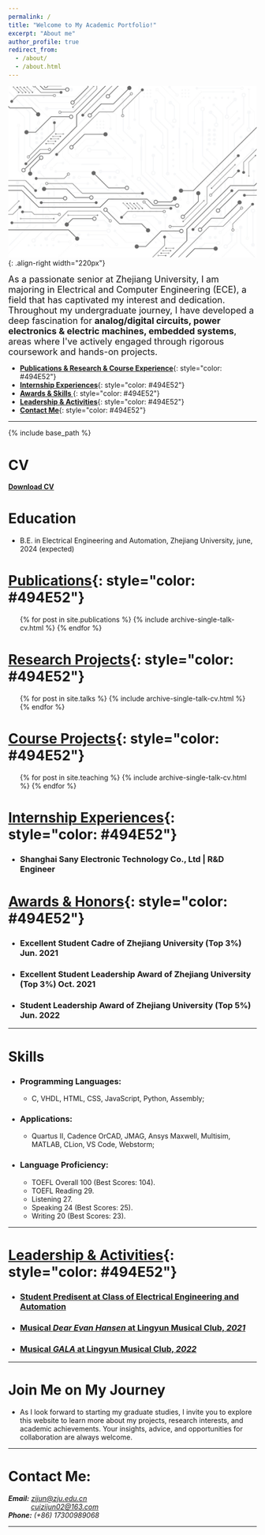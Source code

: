 ```yaml
---
permalink: /
title: "Welcome to My Academic Portfolio!"
excerpt: "About me"
author_profile: true
redirect_from: 
  - /about/
  - /about.html
---
```


![nuronmancer](/images/circuits.jpg){: .align-right width="220px"}

<font size = 4>As a passionate senior at Zhejiang University, I am majoring in Electrical and Computer Engineering (ECE), a field that has captivated my interest and dedication. Throughout my undergraduate journey, I have developed a deep fascination for <b>analog/digital circuits, power electronics & electric machines, embedded systems</b>, areas where I've actively engaged through rigorous coursework and hands-on projects.</font>

<!-- @import "[TOC]" {cmd="toc" depthFrom=1 depthTo=6 orderedList=false} -->
<!-- code_chunk_output -->
* [<b>Publications & Research & Course Experience</b>](#publications){: style="color: #494E52"}
* [<b>Internship Experiences</b>](#internship-experiences){: style="color: #494E52"}
* [<b>Awards & Skills </b>](#awards--honors){: style="color: #494E52"}
* [<b>Leadership & Activities</b>](#leadership--activities){: style="color: #494E52"}
* [<b>Contact Me</b>](#contact-me){: style="color: #494E52"}
<!-- code_chunk_output -->
  

- - -  

{% include base_path %}

CV
======
[<b>Download CV</b>](http://ZijunCui02.github.io/files/CV_Zijun_Cui_12.21.pdf)

Education
======
* B.E. in Electrical Engineering and Automation, Zhejiang University, june, 2024 (expected)

[Publications](https://zijuncui02.github.io/publications/){: style="color: #494E52"}
======
  <ul>{% for post in site.publications %}
    {% include archive-single-talk-cv.html %}
  {% endfor %}</ul>
  

[Research Projects](https://zijuncui02.github.io/research%20projects/){: style="color: #494E52"}
======
  <ul>{% for post in site.talks %}
    {% include archive-single-talk-cv.html %}
  {% endfor %}</ul>
  
[Course Projects](https://zijuncui02.github.io/course%20projects/){: style="color: #494E52"}
======
  <ul>{% for post in site.teaching %}
    {% include archive-single-talk-cv.html %}
  {% endfor %}</ul>

[Internship Experiences](https://zijuncui02.github.io/internship_experiences/){: style="color: #494E52"}  
======  

 - ### Shanghai Sany Electronic Technology Co., Ltd | R&D Engineer


[Awards & Honors](https://zijuncui02.github.io/awards_honors/){: style="color: #494E52"}  
===

- ### Excellent Student Cadre of Zhejiang University (Top 3%) Jun. 2021
- ### Excellent Student Leadership Award of Zhejiang University (Top 3%) Oct. 2021
- ### Student Leadership Award of Zhejiang University (Top 5%) Jun. 2022

- - -   

Skills
======

* ### Programming Languages:
  * C, VHDL, HTML, CSS, JavaScript, Python, Assembly;
* ### Applications:
  * Quartus II, Cadence OrCAD, JMAG, Ansys Maxwell, Multisim, MATLAB, CLion, VS Code, Webstorm;
* ### Language Proficiency:
  * TOEFL Overall 100 (Best Scores: 104).
  * TOEFL Reading 29.
  * Listening 27.
  * Speaking 24 (Best Scores: 25).
  * Writing 20 (Best Scores: 23).

- - -

[Leadership & Activities](https://zijuncui02.github.io/leadership_activities/){: style="color: #494E52"}
=== 

- ### [Student Predisent at Class of Electrical Engineering and Automation]()

- ### [Musical *Dear Evan Hansen* at Lingyun Musical Club, *2021*]()

- ### [Musical *GALA* at Lingyun Musical Club, *2022*]()

- - -   

Join Me on My Journey
===  

- As I look forward to starting my graduate studies, I invite you to explore this website to learn more about my projects, research interests, and academic achievements. Your insights, advice, and opportunities for collaboration are always welcome.   

- - -   

Contact Me:
=== 

***Email:*** *[zijun@zju.edu.cn](mailto:zijun@zju.edu.cn/)*  
&emsp;&emsp;&emsp; *[cuizijun02@163.com](mailto:cuizijun02@163.com/)*  
***Phone:*** *(+86) 17300989068* 

- - - 
